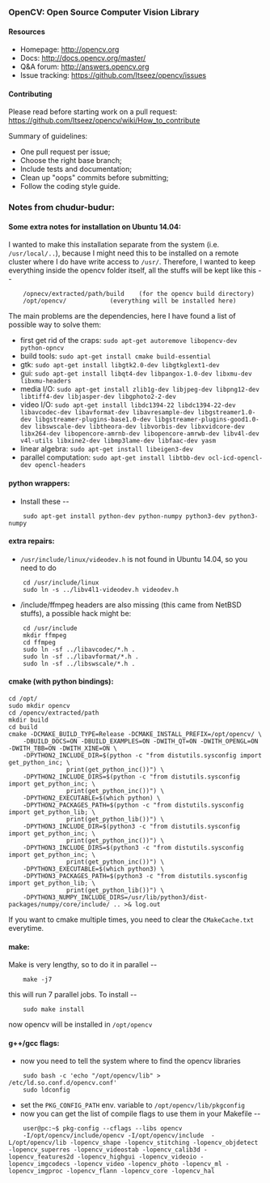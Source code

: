 ### OpenCV: Open Source Computer Vision Library

#### Resources

* Homepage: <http://opencv.org>
* Docs: <http://docs.opencv.org/master/>
* Q&A forum: <http://answers.opencv.org>
* Issue tracking: <https://github.com/Itseez/opencv/issues>

#### Contributing

Please read before starting work on a pull request: <https://github.com/Itseez/opencv/wiki/How_to_contribute>

Summary of guidelines:

* One pull request per issue;
* Choose the right base branch;
* Include tests and documentation;
* Clean up "oops" commits before submitting;
* Follow the coding style guide.

### Notes from chudur-budur:

#### Some extra notes for installation on Ubuntu 14.04:

I wanted to make this installation separate from the system (i.e. `/usr/local/..`), because I might need this to be installed on a remote cluster where I do have write access to `/usr/`. Therefore, I wanted to keep everything inside the opencv folder itself, all the stuffs will be kept like this --

```shell
	/opnecv/extracted/path/build	(for the opencv build directory)
	/opt/opencv/			(everything will be installed here)
```

The main problems are the dependencies, here I have found a list of possible way to solve them:

* first get rid of the craps: `sudo apt-get autoremove libopencv-dev python-opncv`
* build tools: `sudo apt-get install cmake build-essential` 
* gtk: `sudo apt-get install libgtk2.0-dev libgtkglext1-dev`
* gui: `sudo apt-get install libqt4-dev libpangox-1.0-dev libxmu-dev libxmu-headers`
* media I/O: `sudo apt-get install zlib1g-dev libjpeg-dev libpng12-dev libtiff4-dev libjasper-dev libgphoto2-2-dev`
* video I/O: `sudo apt-get install libdc1394-22 libdc1394-22-dev libavcodec-dev libavformat-dev libavresample-dev libgstreamer1.0-dev libgstreamer-plugins-base1.0-dev libgstreamer-plugins-good1.0-dev libswscale-dev libtheora-dev libvorbis-dev libxvidcore-dev libx264-dev libopencore-amrnb-dev libopencore-amrwb-dev libv4l-dev v4l-utils libxine2-dev libmp3lame-dev libfaac-dev yasm`
* linear algebra: `sudo apt-get install libeigen3-dev`
* parallel computation: `sudo apt-get install libtbb-dev ocl-icd-opencl-dev opencl-headers`

#### python wrappers:
* Install these --
```shell
	sudo apt-get install python-dev python-numpy python3-dev python3-numpy
```

#### extra repairs:

* `/usr/include/linux/videodev.h` is not found in Ubuntu 14.04, so you need to do 
```shell
	cd /usr/include/linux
	sudo ln -s ../libv4l1-videodev.h videodev.h
```

* /include/ffmpeg headers are also missing (this came from NetBSD stuffs), a possible hack might be:
```shell
	cd /usr/include
	mkdir ffmpeg
	cd ffmpeg
	sudo ln -sf ../libavcodec/*.h .
	sudo ln -sf ../libavformat/*.h .
	sudo ln -sf ../libswscale/*.h .
```

#### cmake (with python bindings):
```shell
cd /opt/
sudo mkdir opencv
cd /opencv/extracted/path
mkdir build
cd build
cmake -DCMAKE_BUILD_TYPE=Release -DCMAKE_INSTALL_PREFIX=/opt/opencv/ \
	-DBUILD_DOCS=ON -DBUILD_EXAMPLES=ON -DWITH_QT=ON -DWITH_OPENGL=ON -DWITH_TBB=ON -DWITH_XINE=ON \
	-DPYTHON2_INCLUDE_DIR=$(python -c "from distutils.sysconfig import get_python_inc; \
				print(get_python_inc())") \
	-DPYTHON2_INCLUDE_DIRS=$(python -c "from distutils.sysconfig import get_python_inc; \
				print(get_python_inc())") \
	-DPYTHON2_EXECUTABLE=$(which python) \
	-DPYTHON2_PACKAGES_PATH=$(python -c "from distutils.sysconfig import get_python_lib; \
				print(get_python_lib())") \
	-DPYTHON3_INCLUDE_DIR=$(python3 -c "from distutils.sysconfig import get_python_inc; \
				print(get_python_inc())") \
	-DPYTHON3_INCLUDE_DIRS=$(python3 -c "from distutils.sysconfig import get_python_inc; \
				print(get_python_inc())") \
	-DPYTHON3_EXECUTABLE=$(which python3) \
	-DPYTHON3_PACKAGES_PATH=$(python3 -c "from distutils.sysconfig import get_python_lib; \
				print(get_python_lib())") \
	-DPYTHON3_NUMPY_INCLUDE_DIRS=/usr/lib/python3/dist-packages/numpy/core/include/ .. >& log.out
```
If you want to cmake multiple times, you need to clear the `CMakeCache.txt` everytime.

#### make:
Make is very lengthy, so to do it in parallel --
```shell
	make -j7
```
this will run 7 parallel jobs. To install --
```shell
	sudo make install
```
now opencv will be installed in `/opt/opencv`

#### g++/gcc flags:
* now you need to tell the system where to find the opencv libraries
```shell
	sudo bash -c 'echo "/opt/opencv/lib" > /etc/ld.so.conf.d/opencv.conf'
	sudo ldconfig
```
* set the `PKG_CONFIG_PATH` env. variable to `/opt/opencv/lib/pkgconfig`
* now you can get the list of compile flags to use them in your Makefile --
```shell
	user@pc:~$ pkg-config --cflags --libs opencv
	-I/opt/opencv/include/opencv -I/opt/opencv/include  -L/opt/opencv/lib -lopencv_shape -lopencv_stitching -lopencv_objdetect -lopencv_superres -lopencv_videostab -lopencv_calib3d -lopencv_features2d -lopencv_highgui -lopencv_videoio -lopencv_imgcodecs -lopencv_video -lopencv_photo -lopencv_ml -lopencv_imgproc -lopencv_flann -lopencv_core -lopencv_hal 	
```


